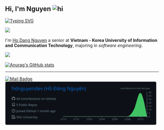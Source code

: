 ## **Hi, I'm Nguyen** <img src="https://user-images.githubusercontent.com/1303154/88677602-1635ba80-d120-11ea-84d8-d263ba5fc3c0.gif" width="28px" height="28px" alt="hi">

[![Typing SVG](https://readme-typing-svg.demolab.com?font=Fira+Code&duration=3000&pause=1000&color=02F730&center=true&vCenter=true&width=435&lines=Hi+%3CDeveloper%2F%3E%2C+I'm+hdnguyendev+%E2%9A%A1;A+Fullsnack+Developer+%F0%9F%90%A7)](https://git.io/typing-svg)

<img src="https://portal.vku.udn.vn/images/logo.png"> 

I'm [Ho Dang Nguyen](https://www.facebook.com/100027783050819) a senior at **Vietnam - Korea University of Information and Communication Technology**, majoring in *software engineering*.

![](https://komarev.com/ghpvc/?username=hdnguyendev)

[![Anurag's GitHub stats](https://github-readme-stats.vercel.app/api?username=hdnguyendev&theme=dracula)](https://github.com/anuraghazra/github-readme-stats)

<hr>

[![Mail Badge](https://img.shields.io/badge/-hdnguyen.dev-c0392b?style=flat&labelColor=c0392b&logo=gmail&logoColor=white)](mailto:hdnguyen.dev@gmail.com)
[![](https://raw.githubusercontent.com/hdnguyendev/profile/master/profile-summary-card-output/github_dark/0-profile-details.svg)](https://github.com/vn7n24fzkq/github-profile-summary-cards)



